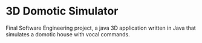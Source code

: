 # 3D Domotic Simulator
Final Software Engineering project, a java 3D application written in Java that simulates a domotic house with vocal commands.

